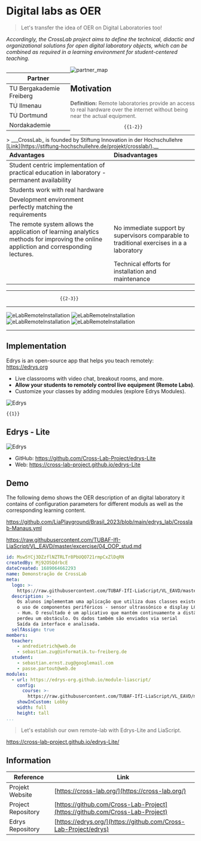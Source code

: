 <!--
author:  André Dietrich; Sebastian Zug

mode:     Presentation

comment: Interactive LiaScript workshop at Federal University of Amazonas

-->


# Digital labs as OER 

> Let's transfer the idea of OER on Digital Laboratories too!

_Accordingly, the CrossLab project aims to define the technical, didactic and organizational solutions for open digital laboratory objects, which can be combined as required in a learning environment for student-centered teaching._

<div style="width: 34%; float: left">

| Partner                  |
|--------------------------|
| TU Bergakademie Freiberg |
| TU Ilmenau               |
| TU Dortmund              |
| Nordakademie             |

</div>

![partner_map](./pic/Partners.png "")<!-- style="width: 45%; float: right" -->

<div style="width: 100%; float: left">
> ___CrossLab_ is founded by Stiftung Innovation in der Hochschullehre [Link](https://stiftung-hochschullehre.de/projekt/crosslab/).__

</div>



## Motivation

> __Definition:__
> Remote laboratories provide an access to real hardware over the internet without being near the actual equipment.


                        {{1-2}}
************************************************************

| Advantages                                                                                                                             | Disadvantages                                                                             |
| :------------------------------------------------------------------------------------------------------------------------------------- | :---------------------------------------------------------------------------------------- |
| Student centric implementation of practical education in  laboratory - permanent availability                                          |                                                                                           |
| Students work with real hardware                                                                                                       |                                                                                           |
| Development environment perfectly matching the requirements                                                                            |                                                                                           |
| The remote system allows the application of learning analytics methods for improving the online appliction and corresponding lectures. | No immediate support by supervisors comparable to traditional exercises in a a laboratory |
|                                                                                                                                        | Technical efforts for installation and maintenance                                        |

************************************************************

                        {{2-3}}
************************************************************

![eLabRemoteInstallation](./pic/elab_robot.png "Final robot configuration implemented in [Industrial eLab](https://www.wihoforschung.de/wihoforschung/de/bmbf-projektfoerderung/foerderlinien/forschung-zur-digitalen-hochschulbildung/erste-foerderlinie-zur-digitalen-hochschulbildung/industrial-elab/industrial-elab_node.html)")
![eLabRemoteInstallation](./pic/OldRemoteLabMagdeburg.png "First remote-lab implementation [Industrial eLab](https://www.wihoforschung.de/wihoforschung/de/bmbf-projektfoerderung/foerderlinien/forschung-zur-digitalen-hochschulbildung/erste-foerderlinie-zur-digitalen-hochschulbildung/industrial-elab/industrial-elab_node.html)")
![eLabRemoteInstallation](./pic/elab_setup.png "Final installation of 6 remotely controlable, small size robots")
![eLabRemoteInstallation](./pic/elab_streakmodel.png "Streak model of the remote laboratory for an individual student")

************************************************************

## Implementation

Edrys is an open-source app that helps you teach remotely: https://edrys.org

* Live classrooms with video chat, breakout rooms, and more.
* __Allow your students to remotely control live equipment (Remote Labs)__.
* Customize your classes by adding modules (explore Edrys Modules).


![Edrys](https://edrys.org/docs/index/screen-settings.png)

    {{1}}
<section>

## Edrys - Lite

![Edrys](https://edrys.org/docs/index/screen-settings.png)

* GitHub: https://github.com/Cross-Lab-Project/edrys-Lite
* Web: https://cross-lab-project.github.io/edrys-Lite

</section>

## Demo 

The following demo shows the OER description of an digital laboratory it contains of configuration parameters for different moduls as well as the corresponding learning content.

https://github.com/LiaPlayground/Brasil_2023/blob/main/edrys_lab/Crosslab-Manaus.yml

https://raw.githubusercontent.com/TUBAF-IfI-LiaScript/VL_EAVD/master/excercise/04_OOP_stud.md

```yml
id: Msw5YCj3DZzflNZTRLTr8PbUQO721rmpCxZlDqRN
createdBy: Mj92OSQdrbcE
dateCreated: 1689064662293
name: Demonstração de CrossLab
meta:
  logo: >-
    https://raw.githubusercontent.com/TUBAF-IfI-LiaScript/VL_EAVD/master/excercise/images/excercise_04.png
  description: >-
    Os alunos implementam uma aplicação que utiliza duas classes existentes para
    o uso de componentes periféricos - sensor ultrassônico e display LCD
    - Hum. O resultado é um aplicativo que mantém continuamente a distância
    perdeu um obstáculo. Os dados também são enviados via serial
    Saída da interface e analisada.
  selfAssign: true
members:
  teacher:
    - andredietrich@web.de
    - sebastian.zug@informatik.tu-freiberg.de
  student:
    - sebastian.ernst.zug@googlemail.com
    - passe.partout@web.de
modules:
  - url: https://edrys-org.github.io/module-liascript/
    config:
      course: >-
        https://raw.githubusercontent.com/TUBAF-IfI-LiaScript/VL_EAVD/master/excercise/04_OOP_stud.md
    showInCustom: Lobby
    width: full
    height: tall
...
```

> Let's establish our own remote-lab with Edrys-Lite and LiaScript.

https://cross-lab-project.github.io/edrys-Lite/

## Information

| Reference          | Link                                                                         |
|--------------------|------------------------------------------------------------------------------|
| Projekt Website    | [https://cross-lab.org/](https://cross-lab.org/)                             |
| Project Repository | [https://github.com/Cross-Lab-Project](https://github.com/Cross-Lab-Project) |
| Edrys Repository   | [https://edrys.org/](https://github.com/Cross-Lab-Project/edrys)             |